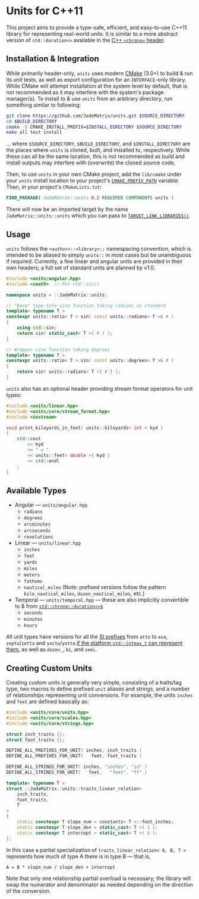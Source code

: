 # Units for C++11

This project aims to provide a type-safe, efficient, and easy-to-use C++11 library for representing real-world units.  It is similar to a more abstract version of `std::duration<>` available in the [C++ `<chrono>` header](https://en.cppreference.com/w/cpp/chrono).


## Installation & Integration

While primarily header-only, `units` uses modern [CMake](https://cmake.org/) (3.0+) to build & run its unit tests, as well as export configuration for an `INTERFACE`-only library.  While CMake will attempt installation at the system level by default, that is not recommended as it may interfere with the system's package manager(s).  To install to & use `units` from an arbitrary directory, run something similar to following:

```sh
git clone https://github.com/JadeMatrix/units.git $SOURCE_DIRECTORY
cd $BUILD_DIRECTORY
cmake -D CMAKE_INSTALL_PREFIX=$INSTALL_DIRECTORY $SOURCE_DIRECTORY
make all test install
```

… where `$SOURCE_DIRECTORY`, `$BUILD_DIRECTORY`, and `$INSTALL_DIRECTORY` are the places where `units` is cloned, built, and installed to, respectively.  While these can all be the same location, this is not recommended as build and install outputs may interfere with (overwrite) the cloned source code.

Then, to use `units` in your own CMake project, add the `lib/cmake` under your `units` install location to your project's [`CMAKE_PREFIX_PATH`](https://cmake.org/cmake/help/latest/variable/CMAKE_PREFIX_PATH.html) variable.  Then, in your project's `CMakeLists.txt`:

```cmake
FIND_PACKAGE( JadeMatrix::units 0.2 REQUIRED COMPONENTS units )
```

There will now be an imported target by the name `JadeMatrix::units::units` which you can pass to [`TARGET_LINK_LIBRARIES()`](https://cmake.org/cmake/help/latest/command/target_link_libraries.html).

## Usage

`units` follows the `<author>::<library>::` namespacing convention, which is intended to be aliased to simply `units::` in most cases but be unambiguous if required.  Currently, a few linear and angular units are provided in their own headers; a full set of standard units are planned by v1.0.

```cpp
#include <units/angular.hpp>
#include <cmath>  // For std::sin()

namespace units = ::JadeMatrix::units;

// "Base" type-safe sine function taking radians as standard
template< typename T >
constexpr units::ratio< T > sin( const units::radians< T >& r )
{
    using std::sin;
    return sin( static_cast< T >( r ) );
}

// Wrapper sine function taking degrees
template< typename T >
constexpr units::ratio< T > sin( const units::degrees< T >& r )
{
    return sin( units::radians< T >{ r } );
}
```

`units` also has an optional header providing stream format operators for unit types:

```cpp
#include <units/linear.hpp>
#include <units/core/stream_format.hpp>
#include <iostream>

void print_kiloyards_in_feet( units::kiloyards< int > kyd )
{
    std::cout
        << kyd
        << " = "
        << units::feet< double >{ kyd }
        << std::endl
    ;
}
```

## Available Types

* Angular — `units/angular.hpp`
    * `radians`
    * `degrees`
    * `arcminutes`
    * `arcseconds`
    * `revolutions`
* Linear — `units/linear.hpp`
    * `inches`
    * `feet`
    * `yards`
    * `miles`
    * `meters`
    * `fathoms`
    * `nautical_miles` (Note: prefixed versions follow the pattern `kilo_nautical_miles`, `dozen_nautical_miles`, etc.)
* Temporal — `units/temporal.hpp` — these are also implicitly convertible to & from [`std::chrono::duration<>`s](https://en.cppreference.com/w/cpp/chrono/duration)
    * `seconds`
    * `minutes`
    * `hours`

All unit types have versions for all the [SI prefixes](https://en.wikipedia.org/wiki/Metric_prefix) from `atto` to `exa`, `zepto`/`zetta` and `yocto`/`yotta` [if the platform `std::intmax_t` can represent them](https://en.cppreference.com/w/cpp/numeric/ratio/ratio), as well as `dozen_`, `bi`, and `semi`.

## Creating Custom Units

Creating custom units is generally very simple, consisting of a traits/tag type, two macros to define prefixed `unit` aliases and strings, and a number of relationships representing unit conversions.  For example, the units `inches` and `feet` are defined basically as:

```cpp
#include <units/core/units.hpp>
#include <units/core/scales.hpp>
#include <units/core/strings.hpp>

struct inch_traits {};
struct foot_traits {};

DEFINE_ALL_PREFIXES_FOR_UNIT( inches, inch_traits )
DEFINE_ALL_PREFIXES_FOR_UNIT(   feet, foot_traits )

DEFINE_ALL_STRINGS_FOR_UNIT( inches, "inches", "in" )
DEFINE_ALL_STRINGS_FOR_UNIT(   feet,   "feet", "ft" )

template< typename T >
struct ::JadeMatrix::units::traits_linear_relation<
    inch_traits,
    foot_traits,
    T
>
{
    static constexpr T slope_num = constants< T >::foot_inches;
    static constexpr T slope_den = static_cast< T >( 1 );
    static constexpr T intercept = static_cast< T >( 0 );
};
```

In this case a partial specialization of `traits_linear_relation< A, B, T >` represents how much of type A there is in type B — that is,

```
A = B * slope_num / slope_den + intercept
```

Note that only one relationship partial overload is necessary; the library will swap the numerator and denominator as needed depending on the direction of the conversion.
